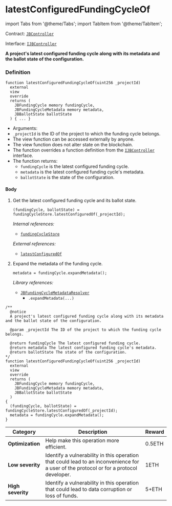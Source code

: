 # latestConfiguredFundingCycleOf

import Tabs from '@theme/Tabs';
import TabItem from '@theme/TabItem';

Contract: [`JBController`](/dev/api/contracts/or-controllers/jbcontroller/README.md)​‌

Interface: [`IJBController`](/dev/api/interfaces/ijbcontroller.md)

<Tabs>
<TabItem value="Step by step" label="Step by step">

**A project's latest configured funding cycle along with its metadata and the ballot state of the configuration.**

### Definition

```
function latestConfiguredFundingCycleOf(uint256 _projectId)
  external
  view
  override
  returns (
    JBFundingCycle memory fundingCycle,
    JBFundingCycleMetadata memory metadata,
    JBBallotState ballotState
  ) { ... }
```

* Arguments:
* `_projectId` is the ID of the project to which the funding cycle belongs.
* The view function can be accessed externally by anyone.
* The view function does not alter state on the blockchain.
* The function overrides a function definition from the [`IJBController`](/dev/api/interfaces/ijbcontroller.md) interface.
* The function returns:
  * `fundingCycle` is the latest configured funding cycle.
  * `metadata` is the latest configured funding cycle's metadata.
  * `ballotState` is the state of the configuration.

#### Body

1.  Get the latest configured funding cycle and its ballot state.

    ```
    (fundingCycle, ballotState) = fundingCycleStore.latestConfiguredOf(_projectId);
    ```

    _Internal references:_

    * [`fundingCycleStore`](/dev/api/contracts/or-controllers/jbcontroller/properties/fundingcyclestore.md)

    _External references:_

    * [`latestConfiguredOf`](/dev/api/contracts/jbfundingcyclestore/read/latestconfiguredof.md)
2.  Expand the metadata of the funding cycle.

    ```
    metadata = fundingCycle.expandMetadata();
    ```

    _Library references:_

    * [`JBFundingCycleMetadataResolver`](/dev/api/libraries/jbfundingcyclemetadataresolver.md)<br/>
      * `.expandMetadata(...)`
      
</TabItem>

<TabItem value="Code" label="Code">

```
/** 
  @notice
  A project's latest configured funding cycle along with its metadata and the ballot state of the configuration.

  @param _projectId The ID of the project to which the funding cycle belongs.

  @return fundingCycle The latest configured funding cycle.
  @return metadata The latest configured funding cycle's metadata.
  @return ballotState The state of the configuration.
*/
function latestConfiguredFundingCycleOf(uint256 _projectId)
  external
  view
  override
  returns (
    JBFundingCycle memory fundingCycle,
    JBFundingCycleMetadata memory metadata,
    JBBallotState ballotState
  )
{
  (fundingCycle, ballotState) = fundingCycleStore.latestConfiguredOf(_projectId);
  metadata = fundingCycle.expandMetadata();
}
```

</TabItem>

<TabItem value="Bug bounty" label="Bug bounty">

| Category          | Description                                                                                                                            | Reward |
| ----------------- | -------------------------------------------------------------------------------------------------------------------------------------- | ------ |
| **Optimization**  | Help make this operation more efficient.                                                                                               | 0.5ETH |
| **Low severity**  | Identify a vulnerability in this operation that could lead to an inconvenience for a user of the protocol or for a protocol developer. | 1ETH   |
| **High severity** | Identify a vulnerability in this operation that could lead to data corruption or loss of funds.                                        | 5+ETH  |

</TabItem>
</Tabs>
